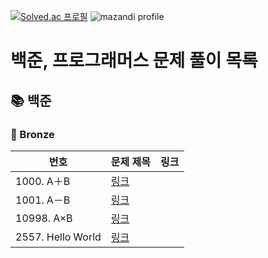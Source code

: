 
[![Solved.ac
프로필](http://mazassumnida.wtf/api/v2/generate_badge?boj=kshh839)](https://solved.ac/kshh839)
![mazandi profile](http://mazandi.herokuapp.com/api?handle=kshh839&theme=warm)
#
# 백준, 프로그래머스 문제 풀이 목록

## 📚 백준
### 🚀 Bronze
| 번호 | 문제 제목 | 링크 |
| ----- | ----- | ----- |
|1000. A＋B|[링크](./%EB%B0%B1%EC%A4%80/Bronze/1000.%E2%80%85A%EF%BC%8BB/README.md)|
|1001. A－B|[링크](./%EB%B0%B1%EC%A4%80/Bronze/1001.%E2%80%85A%EF%BC%8DB/README.md)|
|10998. A×B|[링크](./%EB%B0%B1%EC%A4%80/Bronze/10998.%E2%80%85A%C3%97B/README.md)|
|2557. Hello World|[링크](./%EB%B0%B1%EC%A4%80/Bronze/2557.%E2%80%85Hello%E2%80%85World/README.md)|
